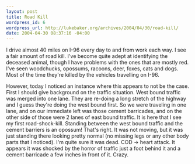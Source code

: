 ```yaml
--- 
layout: post
title: Road Kill
wordpress_id: 6
wordpress_url: http://lukebaker.org/archives/2004/04/30/road-kill/
date: 2004-04-30 08:37:16 -04:00
---
```

I drive almost 40 miles on I-96 every day to and from work each way.  I see a fair amount of road kill.  I've become quite adept at identifying the deceased animal, though I have problems with the ones that are mostly red.  I've seen woodchucks, opossums, racoons, deer, foxes, cats and dogs.  Most of the time they're killed by the vehicles travelling on I-96.

However, today I noticed an instance where this appears to not be the case.  First I should give background on the traffic situation.  West bound traffic was merged into one lane.  They are re-doing a long stretch of the highway and I guess they're doing the west bound first.  So we were traveling in one lane, and on our immediate left was those cement barricades, and on the other side of those were 2 lanes of east bound traffic.  It is here that I see my first road-shock-kill.  Standing between the west bound traffic and the cement barriers is an opossum!  That's right.  It was not moving, but it was just standing there looking pretty normal (no missing legs or any other body parts that I noticed).  I'm quite sure it was dead.  COD -> heart attack.  It appears it was shocked by the horror of traffic just a foot behind it and a cement barricade a few inches in front of it.  Crazy.
